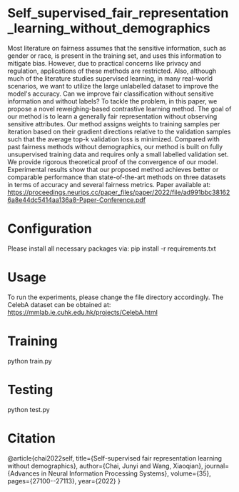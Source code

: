 # Self_supervised_fair_representation_learning_without_demographics

Most literature on fairness assumes that the sensitive information, such as gender or race, is present in the training set, and uses this information to mitigate bias. However, due to practical concerns like privacy and regulation, applications of these methods are restricted. Also, although much of the literature studies supervised learning, in many real-world scenarios, we want to utilize the large unlabelled dataset to improve the model's accuracy. Can we improve fair classification without sensitive information and without labels? To tackle the problem, in this paper, we propose a novel reweighing-based contrastive learning method. The goal of our method is to learn a generally fair representation without observing sensitive attributes. Our method assigns weights to training samples per iteration based on their gradient directions relative to the validation samples such that the average top-k validation loss is minimized. Compared with past fairness methods without demographics, our method is built on fully unsupervised training data and requires only a small labelled validation set. We provide rigorous theoretical proof of the convergence of our model. Experimental results show that our proposed method achieves better or comparable performance than state-of-the-art methods on three datasets in terms of accuracy and several fairness metrics. Paper available at: https://proceedings.neurips.cc/paper_files/paper/2022/file/ad991bbc381626a8e44dc5414aa136a8-Paper-Conference.pdf

# Configuration

Please install all necessary packages via: pip install -r requirements.txt

# Usage

To run the experiments, please change the file directory accordingly. The CelebA dataset can be obtained at: https://mmlab.ie.cuhk.edu.hk/projects/CelebA.html

# Training 
python train.py

# Testing

python test.py

# Citation

@article{chai2022self,
  title={Self-supervised fair representation learning without demographics},
  author={Chai, Junyi and Wang, Xiaoqian},
  journal={Advances in Neural Information Processing Systems},
  volume={35},
  pages={27100--27113},
  year={2022}
}
